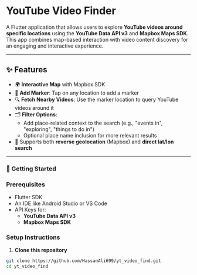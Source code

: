 # YouTube Video Finder

A Flutter application that allows users to explore **YouTube videos around specific locations** using the **YouTube Data API v3** and **Mapbox Maps SDK**. This app combines map-based interaction with video content discovery for an engaging and interactive experience.

---

## ✨ Features

- 🌍 **Interactive Map** with Mapbox SDK  
- 📍 **Add Marker**: Tap on any location to add a marker  
- 🔍 **Fetch Nearby Videos**: Use the marker location to query YouTube videos around it  
- 🗂️ **Filter Options**:  
  - Add place-related context to the search (e.g., "events in", "exploring", "things to do in")  
  - Optional place name inclusion for more relevant results  
- 🧭 Supports both **reverse geolocation** (Mapbox) and **direct lat/lon search**

---

### 🚀 Getting Started

### Prerequisites

- Flutter SDK
- An IDE like Android Studio or VS Code
- API Keys for:
  - **YouTube Data API v3**
  - **Mapbox Maps SDK**

### Setup Instructions

1. **Clone this repository**

```bash
git clone https://github.com/HassanAli699/yt_video_find.git
cd yt_video_find
